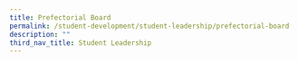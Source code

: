 ```yaml
---
title: Prefectorial Board
permalink: /student-development/student-leadership/prefectorial-board
description: ""
third_nav_title: Student Leadership
---
```


